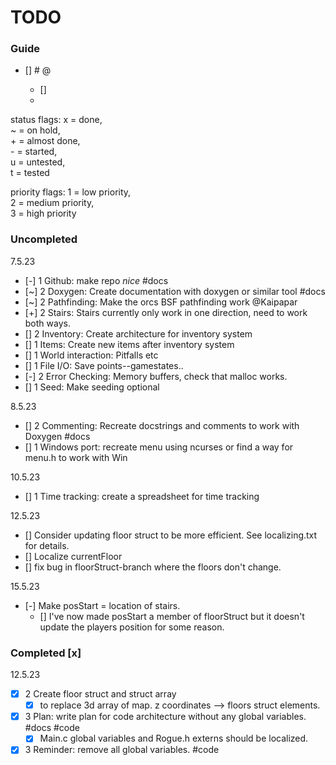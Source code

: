 # TODO

### Guide

- [<status>] <priority> <Brief description> #<tag> @<mention> <yyyy-mm-dd>  
    - [] <Subtask>  
    - <Description>  
  
status flags:   x = done,  
                ~ = on hold,  
                + = almost done,  
                - = started,  
                u = untested,  
                t = tested  


priority flags: 1 = low priority,  
                2 = medium priority,  
                3 = high priority  

### Uncompleted
7.5.23  
- [-] 1 Github: make repo _nice_ #docs
- [~] 2 Doxygen: Create documentation with doxygen or similar tool #docs
- [~] 2 Pathfinding: Make the orcs BSF pathfinding work @Kaipapar
- [+] 2 Stairs: Stairs currently only work in one direction, need to work both ways.
- [] 2 Inventory: Create architecture for inventory system
- [] 1 Items: Create new items after inventory system
- [] 1 World interaction: Pitfalls etc
- [] 1 File I/O: Save points--gamestates..
- [-] 2 Error Checking: Memory buffers, check that malloc works.
- [] 1 Seed: Make seeding optional

8.5.23  
- [] 2 Commenting: Recreate docstrings and comments to work with Doxygen #docs
- [] 1 Windows port: recreate menu using ncurses or find a way for menu.h to work with Win

10.5.23
- [] 1 Time tracking: create a spreadsheet for time tracking

12.5.23
- [] Consider updating floor struct to be more efficient.  See localizing.txt for details.
- [] Localize currentFloor
- [] fix bug in floorStruct-branch where the floors don't change.

15.5.23
- [-] Make posStart = location of stairs.
    - [] I've now made posStart a member of floorStruct but it doesn't update the players position for some reason. 

### Completed [x]
12.5.23
- [x] 2 Create floor struct and struct array 
    - [x] to replace 3d array of map. z coordinates --> floors struct elements.
- [x] 3 Plan: write plan for code architecture without any global variables. #docs #code
    - [x] Main.c global variables and Rogue.h externs should be localized.
- [x] 3 Reminder: remove all global variables. #code
